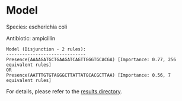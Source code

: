 
# Model

Species: escherichia coli

Antibiotic: ampicillin

```
Model (Disjunction - 2 rules):
------------------------------
Presence(AAAAGATGCTGAAGATCAGTTGGGTGCACGA) [Importance: 0.77, 256 equivalent rules]
OR
Presence(AATTTGTGTAGGGCTTATTATGCACGCTTAA) [Importance: 0.56, 7 equivalent rules]

```

For details, please refer to the [results directory](../../../../../results/scm_b/escherichia+coli/ampicillin/repeat_4/).

